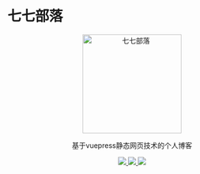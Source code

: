 # 七七部落

<p align=center>
  <a href="http://qiqi.dreamagain.top">
    <img src="./src/.vuepress/public/favicon.ico" alt="七七部落" style="width:200px;height:200px">
  </a>
</p>
<p align=center>
   基于vuepress静态网页技术的个人博客
</p>
<p align="center">
<a target="_blank" href="https://github.com/small-universe/QiQi-Blog">
    <img src="https://img.shields.io/badge/author-nanci-brightgreen" ></img>
	<img src="https://img.shields.io/badge/vuepress-1.8.0-green.svg" ></img>
    <img src="https://img.shields.io/badge/vuepress theme hope-1.9.5-green" ></img>
</a>
</p>



